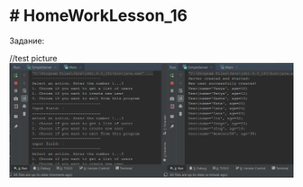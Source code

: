 # # HomeWorkLesson_16
Задание:


//test picture
![Image alt](https://github.com/apache-red/HomeWorkLesson_14/raw/master/ShowTask.png)
